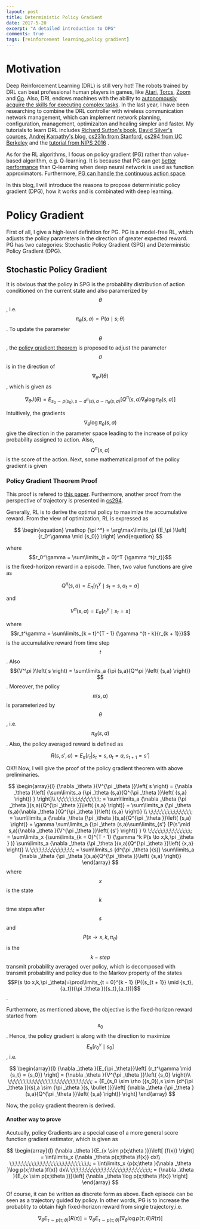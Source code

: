 ```yaml
---
layout: post
title: Deterministic Policy Gradient
date: 2017-5-20
excerpt: "A detailed introduction to DPG"
comments: true
tags: [reinforcement learning,policy gradient] 
---
```


# Motivation

Deep Reinforcement Learning (DRL) is still very hot! The robots trained by DRL can beat professional human players in games, like [Atari](https://deepmind.com/research/dqn/), [Torcs](https://arxiv.org/abs/1509.02971), [Zoom](https://openreview.net/pdf?id=Hk3mPK5gg) and [Go](https://deepmind.com/research/alphago/). Also, DRL endows machines with the ability to [autonomously acquire the skills for executing complex tasks](https://people.eecs.berkeley.edu/~svlevine/). In the last year, I have been researching to combine the DRL controller with wireless communication network management, which can implement network planning, configuration, management, optimizaiton and healing simpler and faster. My tutorials to learn DRL includes [Richard Sutton's book](http://people.inf.elte.hu/lorincz/Files/RL_2006/SuttonBook.pdf), [David Silver's cources](http://www0.cs.ucl.ac.uk/staff/d.silver/web/Teaching.html), [Andrej Karpathy's blog](http://karpathy.github.io/2016/05/31/rl/), [cs231n from Stanford](http://cs231n.stanford.edu/), [cs294 from UC Berkeley](http://rll.berkeley.edu/deeprlcourse/) and the [tutorial from NIPS 2016](https://channel9.msdn.com/Events/Neural-Information-Processing-Systems-Conference/Neural-Information-Processing-Systems-Conference-NIPS-2016/Deep-Reinforcement-Learning-Through-Policy-Optimization) .

As for the RL algorithms, I focus on policy gradient (PG) rather than value-based algorithm, e.g. Q-learning. It is because that PG can get [better performance](https://arxiv.org/pdf/1602.01783.pdf) than Q-learning when deep neural network is used as function approximators. Furthermore, [PG can handle the continuous action space](https://arxiv.org/abs/1509.02971). 

In this blog, I will introduce the reasons to propose deterministic policy gradient (DPG), how it works and is combinated with deep learning.

# Policy Gradient

First of all, I give a high-level definition for PG. PG is a model-free RL, which adjusts the policy parameters in the direction of greater expected reward. PG has two categories: Stochastic Policy Gradient (SPG) and Deterministic Policy Gradient (DPG).
  
## Stochastic Policy Gradient  

It is obvious that the policy in SPG is the probability distribution of action conditioned on the current state and also paramerized by $$ \theta $$, i.e. $$ { \pi _\theta }(s,a) = P( a \mid s;\theta )$$. To update the parameter $$ \theta $$, the [policy gradient theorem](https://papers.nips.cc/paper/1713-policy-gradient-methods-for-reinforcement-learning-with-function-approximation.pdf) is proposed to 
adjust the parameter $$ \theta $$ is in the direction of $${\nabla _\theta }J\left( \theta  \right)$$, which is given as 

$$\begin{equation}
{\nabla _\theta }J\left( \theta  \right) = {E_{s_0 \sim \rho ({s_0}), s \sim {d^\pi }(s),a \sim {\pi _\theta }(s,a)}}\left[ {Q^\pi (s,a){\nabla _\theta }\log {\pi _\theta }(s,a)} \right]
\end{equation}$$

Intuitively, the gradients $${\nabla _\theta \log {\pi _\theta }(s,a)}$$ give the direction in the parameter space leading to the increase of policy probability assigned to action. Also, $$Q^\pi (s,a)$$ is the score of the action. Next, some mathematical proof of the policy gradient is given

### Policy Gradient Theorem Proof

This proof is refered to [this paper](https://papers.nips.cc/paper/1713-policy-gradient-methods-for-reinforcement-learning-with-function-approximation.pdf). Furthermore, another proof from the perspective of trajectory is presented in [cs294](http://rll.berkeley.edu/deeprlcourse/).

Generally, RL is to derive the optimal policy to maximize the accumulative reward.  From the view of optimization, RL is expressed as

$$
\begin{equation}
\mathop {\pi ^*} = \arg\max\limits_\pi  {E_\pi }\left[ {r_0^\gamma \mid {s_0}}  \right]
\end{equation}
$$

where $$r_0^\gamma  = \sum\limits_{t = 0}^T {\gamma ^t{r_t}}$$ is the fixed-horizon reward in a episode. Then, two value functions are give as 

$$ \begin{equation}
{Q^\pi }\left( {s,a} \right) = {E_\pi }\left[ {r_t^\gamma \mid {s_t} = s,{a_t} = a} \right]
\end{equation}$$ 

and 

$$ \begin{equation}
{V^{\pi} }\left( {s,a} \right) = {E_\pi }\left[ {r_t^\gamma \mid {s_t} = s} \right]
\end{equation}$$

where $$r_t^\gamma  = \sum\limits_{k = t}^{T - 1} {\gamma ^{t - k}{r_{k + 1}}}$$ is the accumulative reward from time step $$t$$. Also $${V^\pi }\left( s \right) = \sum\limits_a {\pi (s,a){Q^\pi }\left( {s,a} \right)} $$. Moreover, the policy $$\pi (s,a)$$ is parameterized by $$\theta$$, i.e. $$\pi_\theta (s,a)$$. Also, the policy averaged reward is defined as

$$
\begin{equation}
R(s,s',a) = {E_\pi }\left[ {r_t|{s_t} = s,{a_t} = a,{s_{t + 1}} = s'} \right]
\end{equation}
$$ 

OK!! Now, I will give the proof of the policy gradient theorem with above preliminaries. 

$$
\begin{array}{l}
{\nabla _\theta }{V^{\pi _\theta }}\left( s \right) = {\nabla _\theta }\left[ {\sum\limits_a {\pi _\theta (s,a){Q^{\pi _\theta }}\left( {s,a} \right)} } \right]\\
\;\;\;\;\;\;\;\;\;\;\;\;\;\; = \sum\limits_a {\nabla _\theta {\pi _\theta }(s,a){Q^{\pi _\theta }}\left( {s,a} \right)}  + \sum\limits_a {\pi _\theta (s,a){\nabla _\theta }{Q^{\pi _\theta }}\left( {s,a} \right)} \\
\;\;\;\;\;\;\;\;\;\;\;\;\;\; = \sum\limits_a {\nabla _\theta {\pi _\theta }(s,a){Q^{\pi _\theta }}\left( {s,a} \right)}  + \gamma \sum\limits_a {\pi _\theta (s,a)\sum\limits_{s'} {P(s'\mid s,a){\nabla _\theta }{V^{\pi _\theta }}\left( {s'} \right)} } \\
\;\;\;\;\;\;\;\;\;\;\;\;\;\; = \sum\limits_x {\sum\limits_{k = 0}^{T - 1} {\gamma ^k P(s \to x,k,\pi _\theta } )} \sum\limits_a {\nabla _\theta {\pi _\theta }(x,a){Q^{\pi _\theta }}\left( {x,a} \right)} \\
\;\;\;\;\;\;\;\;\;\;\;\;\;\; = \sum\limits_s {d^{\pi _\theta }(s)} \sum\limits_a {\nabla _\theta {\pi _\theta }(s,a){Q^{\pi _\theta }}\left( {s,a} \right)} 
\end{array}
$$
where $$x$$ is the state $$k$$ time steps after $$s$$ and $$P(s \to x,k,\pi _\theta)$$ is the $$k-step$$ transmit probability averaged over policy, which is decomposed with transmit probability and policy due to the Markov property of the states $$P(s \to x,k,\pi _\theta)=\prod\limits_{t = 0}^{k - 1} {P({s_{t + 1}} \mid {s_t},{a_t}){\pi _\theta }({s_t},{a_t})}$$.

Furthermore, as mentioned above, the objective is the fixed-horizon reward started from $$s_0$$. Hence, the policy gradient is along with the direction to maximize $${E_\pi }\left[ {r_0^\gamma \mid {s_0}}\right]$$, i.e.

$$
\begin{array}{l}
{\nabla _\theta }{E_{\pi _\theta}}\left[ {r_t^\gamma \mid {s_t} = {s_0}} \right] = {\nabla _\theta }{V^{\pi _\theta }}\left( {s_0} \right)\\
\;\;\;\;\;\;\;\;\;\;\;\;\;\;\;\;\;\;\;\;\;\;\;\;\;\;\; = {E_{s_0 \sim \rho ({s_0}),s \sim {d^{\pi _\theta }}(s),a \sim {\pi _\theta }(s, \bullet )}}\left[ {\nabla _\theta {\pi _\theta }(s,a){Q^{\pi _\theta }}\left( {s,a} \right)} \right]
\end{array}
$$

Now, the policy gradient theorem is derived.

#### Another way to prove 

Acutually, policy Gradients are a special case of a more general score function gradient estimator, which is given as

$$
\begin{array}{l}
{\nabla _\theta }{E_{x \sim p(x;\theta )}}\left[ {f(x)} \right] = \int\limits_x {\nabla _\theta p(x;\theta )f(x)} dx\\
\;\;\;\;\;\;\;\;\;\;\;\;\;\;\;\;\;\;\;\;\;\;\;\;\;\; = \int\limits_x {p(x;\theta ){\nabla _\theta }\log p(x;\theta )f(x)} dx\\
\;\;\;\;\;\;\;\;\;\;\;\;\;\;\;\;\;\;\;\;\;\;\;\;\;\; = {\nabla _\theta }{E_{x \sim p(x;\theta )}}\left[ {\nabla _\theta \log p(x;\theta )f(x)} \right]
\end{array}
$$

Of course, it can be written as discrete form as above. Each episode can be seen as a trajectory guided by policy. In other words, PG is to increase the probablity to obtain high fixed-horizon reward from single trajectory,i.e.

$$
\begin{equation}
{\nabla _\theta }{E_{\tau  \sim p(\tau ;\theta )}}\left[ R(\tau ) \right] = {\nabla _\theta }{E_{\tau  \sim p(\tau ;\theta )}}\left[ {\nabla _\theta \log p(\tau ;\theta )R(\tau )} \right]
\end{equation}
$$
 